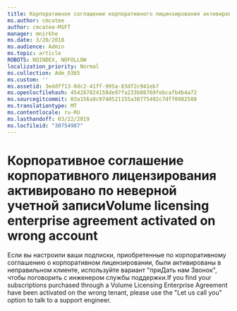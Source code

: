 ```yaml
---
title: Корпоративное соглашение корпоративного лицензирования активировано по неверной учетной записи
ms.author: cmcatee
author: cmcatee-MSFT
manager: mnirkhe
ms.date: 3/20/2018
ms.audience: Admin
ms.topic: article
ROBOTS: NOINDEX, NOFOLLOW
localization_priority: Normal
ms.collection: Adm_O365
ms.custom: ''
ms.assetid: 3eddff13-0dc2-41ff-995a-83df2c941eb7
ms.openlocfilehash: 454287824158de97fa233b08769febcafb4b4a72
ms.sourcegitcommit: 03a156a9c9740521155a30775492c7dff0982588
ms.translationtype: MT
ms.contentlocale: ru-RU
ms.lasthandoff: 03/22/2019
ms.locfileid: "30754987"
---
```

# <a name="volume-licensing-enterprise-agreement-activated-on-wrong-account"></a><span data-ttu-id="47e87-102">Корпоративное соглашение корпоративного лицензирования активировано по неверной учетной записи</span><span class="sxs-lookup"><span data-stu-id="47e87-102">Volume licensing enterprise agreement activated on wrong account</span></span>

<span data-ttu-id="47e87-103">Если вы настроили ваши подписки, приобретенные по корпоративному соглашению о корпоративном лицензировании, были активированы в неправильном клиенте, используйте вариант "приДать нам Звонок", чтобы поговорить с инженером службы поддержки.</span><span class="sxs-lookup"><span data-stu-id="47e87-103">If you find your subscriptions purchased through a Volume Licensing Enterprise Agreement have been activated on the wrong tenant, please use the "Let us call you" option to talk to a support engineer.</span></span>
  

